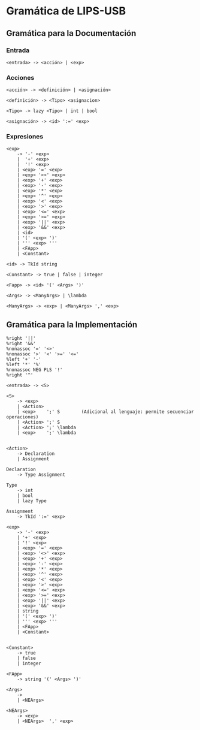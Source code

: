 
# Gramática de LIPS-USB

## Gramática para la Documentación

### Entrada  

	<entrada> -> <acción> | <exp>

### Acciones

	<acción> -> <definición> | <asignación>

	<definición> -> <Tipo> <asignacion>

	<Tipo> -> lazy <Tipo> | int | bool

	<asignación> -> <id> ':=' <exp>

### Expresiones

	<exp> 
		-> '-' <exp>
		|  '+' <exp>
		|  '!' <exp>
		| <exp> '=' <exp>
		| <exp> '<>' <exp>            
    	| <exp> '+' <exp>             
    	| <exp> '-' <exp>             
    	| <exp> '*' <exp>             
    	| <exp> '^' <exp>             
    	| <exp> '<' <exp>             
    	| <exp> '>' <exp>             
    	| <exp> '<=' <exp>            
    	| <exp> '>=' <exp>            
    	| <exp> '||' <exp>            
    	| <exp> '&&' <exp>            
    	| <id>
    	| '(' <exp> ')'              
    	| ''' <exp> '''              
    	| <FApp>
    	| <Constant>

	<id> -> TkId string
	
	<Constant> -> true | false | integer

	<Fapp> -> <id> '(' <Args> ')'

	<Args> -> <ManyArgs> | \lambda

	<ManyArgs> -> <exp> | <ManyArgs> ',' <exp>



## Gramática para la Implementación

	%right '||' 
	%right '&&' 
	%nonassoc '=' '<>'
	%nonassoc '>' '<' '>=' '<='
	%left '+' '-'
	%left '*' '%'
	%nonassoc NEG PLS '!'
	%right '^'

	<entrada> -> <S>
	
	<S> 
		-> <exp>                      
		| <Action>                   
		| <exp>    ';' S        (Adicional al lenguaje: permite secuenciar operaciones)      
		| <Action> ';' S        
		| <Action> ';' \lambda     
		| <exp>    ';' \lambda     


	<Action> 
		-> Declaration            
		| Assignment             

	Declaration
		-> Type Assignment        

	Type 
		-> int         
		| bool        
		| lazy Type   

	Assignment 
		-> TkId ':=' <exp> 

	<exp>
		-> '-' <exp>        
		| '+' <exp> 
		| '!' <exp>                  
		| <exp> '=' <exp>             
		| <exp> '<>' <exp>            
		| <exp> '+' <exp>             
		| <exp> '-' <exp>             
		| <exp> '*' <exp>             
		| <exp> '^' <exp>             
		| <exp> '<' <exp>             
		| <exp> '>' <exp>             
		| <exp> '<=' <exp>            
		| <exp> '>=' <exp>            
		| <exp> '||' <exp>            
		| <exp> '&&' <exp>            
		| string                      
		| '(' <exp> ')'              
		| ''' <exp> '''              
		| <FApp>
		| <Constant>


	<Constant>
		-> true                      
		| false                     
		| integer                     

	<FApp>
		-> string '(' <Args> ')'         

	<Args>
		-> 
		| <NEArgs>                    

	<NEArgs> 
		-> <exp>                      
		| <NEArgs>  ',' <exp>          

 